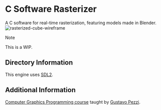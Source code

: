 # C Software Rasterizer

A C software for real-time rasterization, featuring models made in Blender.
![rasterized-cube-wireframe](https://github.com/Nico-Posateri/c-software-rasterizer/assets/141705409/72019961-150f-4a07-8afb-d35ed1d6039a)

> [!NOTE]
> This is a WIP.

## Directory Information

This engine uses [SDL2](https://github.com/libsdl-org/SDL/releases/tag/release-2.28.5).

## Additional Information

[Computer Graphics Programming course](https://pikuma.com/courses/learn-3d-computer-graphics-programming) taught by [Gustavo Pezzi](https://github.com/gustavopezzi).
